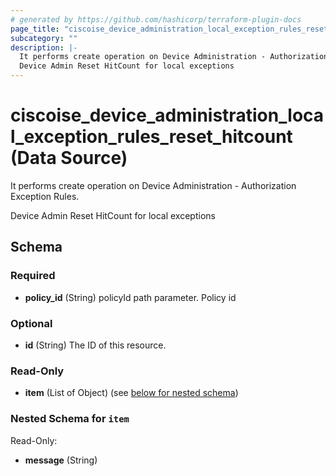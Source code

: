 ```yaml
---
# generated by https://github.com/hashicorp/terraform-plugin-docs
page_title: "ciscoise_device_administration_local_exception_rules_reset_hitcount Data Source - terraform-provider-ciscoise"
subcategory: ""
description: |-
  It performs create operation on Device Administration - Authorization Exception Rules.
  Device Admin Reset HitCount for local exceptions
---
```


# ciscoise_device_administration_local_exception_rules_reset_hitcount (Data Source)

It performs create operation on Device Administration - Authorization Exception Rules.

Device Admin Reset HitCount for local exceptions



<!-- schema generated by tfplugindocs -->
## Schema

### Required

- **policy_id** (String) policyId path parameter. Policy id

### Optional

- **id** (String) The ID of this resource.

### Read-Only

- **item** (List of Object) (see [below for nested schema](#nestedatt--item))

<a id="nestedatt--item"></a>
### Nested Schema for `item`

Read-Only:

- **message** (String)


